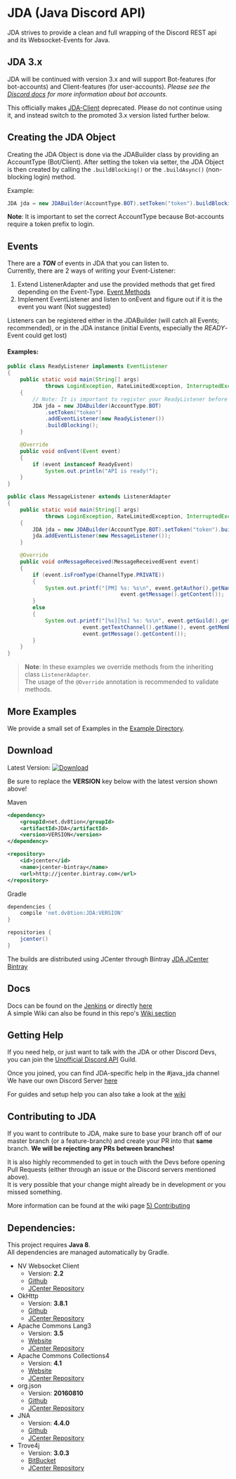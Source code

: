 # JDA (Java Discord API)
JDA strives to provide a clean and full wrapping of the Discord REST api and its Websocket-Events for Java.

## JDA 3.x
JDA will be continued with version 3.x and will support Bot-features (for bot-accounts) and Client-features (for user-accounts).
_Please see the [Discord docs](https://discordapp.com/developers/docs/reference) for more information about bot accounts._


This officially makes [JDA-Client](https://github.com/DV8FromTheWorld/JDA-Client) deprecated.
Please do not continue using it, and instead switch to the promoted 3.x version listed further below.

## Creating the JDA Object
Creating the JDA Object is done via the JDABuilder class by providing an AccountType (Bot/Client).
After setting the token via setter,
the JDA Object is then created by calling the `.buildBlocking()` or the `.buildAsync()` (non-blocking login) method.

Example:

```java
JDA jda = new JDABuilder(AccountType.BOT).setToken("token").buildBlocking();
```

**Note**: It is important to set the correct AccountType because Bot-accounts require a token prefix to login.

## Events
There are a ***TON*** of events in JDA that you can listen to.<br>
Currently, there are 2 ways of writing your Event-Listener:
  1. Extend ListenerAdapter and use the provided methods that get fired depending on the Event-Type. [Event Methods](https://github.com/DV8FromTheWorld/JDA/blob/master/src/main/java/net/dv8tion/jda/core/hooks/ListenerAdapter.java)
  2. Implement EventListener and listen to onEvent and figure out if it is the event you want (Not suggested)<br>

Listeners can be registered either in the JDABuilder (will catch all Events; recommended), or in the JDA instance (initial Events, especially the *READY*-Event could get lost)

#### Examples:
```java
public class ReadyListener implements EventListener
{
    public static void main(String[] args)
            throws LoginException, RateLimitedException, InterruptedException
    {
        // Note: It is important to register your ReadyListener before building
        JDA jda = new JDABuilder(AccountType.BOT)
            .setToken("token")
            .addEventListener(new ReadyListener())
            .buildBlocking();
    }

    @Override
    public void onEvent(Event event)
    {
        if (event instanceof ReadyEvent)
            System.out.println("API is ready!");
    }
}
```

```java
public class MessageListener extends ListenerAdapter
{
    public static void main(String[] args)
            throws LoginException, RateLimitedException, InterruptedException
    {
        JDA jda = new JDABuilder(AccountType.BOT).setToken("token").buildBlocking();
        jda.addEventListener(new MessageListener());
    }

    @Override
    public void onMessageReceived(MessageReceivedEvent event)
    {
        if (event.isFromType(ChannelType.PRIVATE))
        {
            System.out.printf("[PM] %s: %s\n", event.getAuthor().getName(),
                                    event.getMessage().getContent());
        }
        else
        {
            System.out.printf("[%s][%s] %s: %s\n", event.getGuild().getName(),
                        event.getTextChannel().getName(), event.getMember().getEffectiveName(),
                        event.getMessage().getContent());
        }
    }
}
```

> **Note**: In these examples we override methods from the inheriting class `ListenerAdapter`.<br>
> The usage of the `@Override` annotation is recommended to validate methods.

## More Examples
We provide a small set of Examples in the [Example Directory](https://github.com/DV8FromTheWorld/JDA/tree/master/src/examples/java).

## Download
Latest Version:
[ ![Download](https://api.bintray.com/packages/dv8fromtheworld/maven/JDA/images/download.svg) ](https://bintray.com/dv8fromtheworld/maven/JDA/_latestVersion)

Be sure to replace the **VERSION** key below with the latest version shown above!

Maven
```xml
<dependency>
    <groupId>net.dv8tion</groupId>
    <artifactId>JDA</artifactId>
    <version>VERSION</version>
</dependency>

<repository>
    <id>jcenter</id>
    <name>jcenter-bintray</name>
    <url>http://jcenter.bintray.com</url>
</repository>
```

Gradle
```gradle
dependencies {
    compile 'net.dv8tion:JDA:VERSION'
}

repositories {
    jcenter()
}
```

The builds are distributed using JCenter through Bintray [JDA JCenter Bintray](https://bintray.com/dv8fromtheworld/maven/JDA/)

## Docs
Docs can be found on the [Jenkins](http://home.dv8tion.net:8080/) or directly [here](http://home.dv8tion.net:8080/job/JDA/javadoc/)
<br>A simple Wiki can also be found in this repo's [Wiki section](https://github.com/DV8FromTheWorld/JDA/wiki)

## Getting Help
If you need help, or just want to talk with the JDA or other Discord Devs, you can join the [Unofficial Discord API](https://discord.gg/0SBTUU1wZTUydsWv) Guild.

Once you joined, you can find JDA-specific help in the #java_jda channel<br>
We have our own Discord Server [here](https://discord.gg/0hMr4ce0tIl3SLv5)

For guides and setup help you can also take a look at the [wiki](https://github.com/DV8FromTheWorld/JDA/wiki)

## Contributing to JDA
If you want to contribute to JDA, make sure to base your branch off of our master branch (or a feature-branch)
and create your PR into that **same** branch. **We will be rejecting any PRs between branches!**

It is also highly recommended to get in touch with the Devs before opening Pull Requests (either through an issue or the Discord servers mentioned above).<br>
It is very possible that your change might already be in development or you missed something.

More information can be found at the wiki page [5) Contributing](https://github.com/DV8FromTheWorld/JDA/wiki/5\)-Contributing)

## Dependencies:
This project requires **Java 8**.<br>
All dependencies are managed automatically by Gradle.
 * NV Websocket Client
   * Version: **2.2**
   * [Github](https://github.com/TakahikoKawasaki/nv-websocket-client)
   * [JCenter Repository](https://bintray.com/bintray/jcenter/com.neovisionaries%3Anv-websocket-client/view)
 * OkHttp
   * Version: **3.8.1**
   * [Github](https://github.com/square/okhttp)
   * [JCenter Repository](https://bintray.com/bintray/jcenter/com.squareup.okhttp:okhttp)
 * Apache Commons Lang3
   * Version: **3.5**
   * [Website](https://commons.apache.org/proper/commons-lang/)
   * [JCenter Repository](https://bintray.com/bintray/jcenter/org.apache.commons%3Acommons-lang3/view)
 * Apache Commons Collections4
   * Version: **4.1**
   * [Website](https://commons.apache.org/proper/commons-collections/)
   * [JCenter Repository](https://bintray.com/bintray/jcenter/org.apache.commons%3Acommons-collections4/view)
 * org.json
   * Version: **20160810**
   * [Github](https://github.com/douglascrockford/JSON-java)
   * [JCenter Repository](https://bintray.com/bintray/jcenter/org.json%3Ajson/view)
 * JNA
   * Version: **4.4.0**
   * [Github](https://github.com/java-native-access/jna)
   * [JCenter Repository](https://bintray.com/bintray/jcenter/net.java.dev.jna%3Ajna/view)
 * Trove4j
   * Version: **3.0.3**
   * [BitBucket](https://bitbucket.org/trove4j/trove)
   * [JCenter Repository](https://bintray.com/bintray/jcenter/net.sf.trove4j%3Atrove4j/view)
